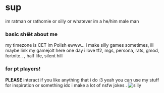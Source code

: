 # sup
  im ratman or rathomie or silly or whatever
  im a he/him male man
### basic sh☠t about me
  my timezone is CET im Polish ewww...
  i make silly games sometimes, ill maybe link my gamejolt here one day
  i love tf2, mgs, persona, rats, gmod, fortnite.. , half life, silent hill
### for pt players!
  **PLEASE** interact if you like anything that i do :3 
  yeah you can use my stuff for inspiration or something idc
  i make a lot of nsfw jokes
.
![silly](https://i.pinimg.com/564x/8f/e2/df/8fe2df2fb28118896d1369f78eeaeb21.jpg)
